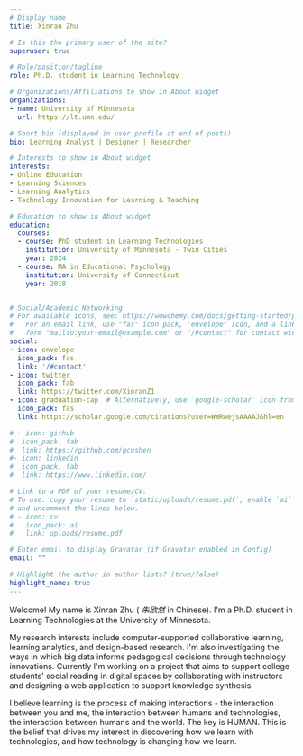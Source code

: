 ```yaml
---
# Display name
title: Xinran Zhu

# Is this the primary user of the site?
superuser: true

# Role/position/tagline
role: Ph.D. student in Learning Technology

# Organizations/Affiliations to show in About widget
organizations:
- name: University of Minnesota
  url: https://lt.umn.edu/

# Short bio (displayed in user profile at end of posts)
bio: Learning Analyst | Designer | Researcher 

# Interests to show in About widget
interests:
- Online Education
- Learning Sciences 
- Learning Analytics
- Technology Innovation for Learning & Teaching

# Education to show in About widget
education:
  courses:
  - course: PhD student in Learning Technologies
    institution: University of Minnesota - Twin Cities
    year: 2024
  - course: MA in Educational Psychology
    institution: University of Connecticut
    year: 2018


# Social/Academic Networking
# For available icons, see: https://wowchemy.com/docs/getting-started/page-builder/#icons
#   For an email link, use "fas" icon pack, "envelope" icon, and a link in the
#   form "mailto:your-email@example.com" or "/#contact" for contact widget.
social:
- icon: envelope
  icon_pack: fas
  link: '/#contact'
- icon: twitter
  icon_pack: fab
  link: https://twitter.com/XinranZ1
- icon: graduation-cap  # Alternatively, use `google-scholar` icon from `ai` icon pack
  icon_pack: fas
  link: https://scholar.google.com/citations?user=WWRwejsAAAAJ&hl=en

# - icon: github
#  icon_pack: fab
#  link: https://github.com/gcushen
#- icon: linkedin
#  icon_pack: fab
#  link: https://www.linkedin.com/

# Link to a PDF of your resume/CV.
# To use: copy your resume to `static/uploads/resume.pdf`, enable `ai` icons in `params.toml`, 
# and uncomment the lines below.
# - icon: cv
#   icon_pack: ai
#   link: uploads/resume.pdf

# Enter email to display Gravatar (if Gravatar enabled in Config)
email: ""

# Highlight the author in author lists? (true/false)
highlight_name: true
---
```


Welcome! My name is Xinran Zhu ( *朱欣然* in Chinese). I'm a Ph.D. student in Learning Technologies at the University of Minnesota. 

My research interests include computer-supported collaborative learning, learning analytics, and design-based research. I'm also investigating the ways in which big data informs pedagogical decisions through technology innovations. Currently I'm working on a project that aims to support college students' social reading in digital spaces by collaborating with instructors and designing a web application to support knowledge synthesis.

I believe learning is the process of making interactions - the interaction between you and me, the interaction between humans and technologies, the interaction between humans and the world. The key is HUMAN. This is the belief that drives my interest in discovering how we learn with technologies, and how technology is changing how we learn. 




<!--
{{< icon name="download" pack="fas" >}} Download my {{< staticref "uploads/demo_resume.pdf" "newtab" >}}resumé{{< /staticref >}}.
-->